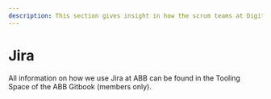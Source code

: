 ```yaml
---
description: This section gives insight in how the scrum teams at Digiteam ABB use Jira.
---
```


# Jira

All information on how we use Jira at ABB can be found in the Tooling Space of the ABB Gitbook (members only).
